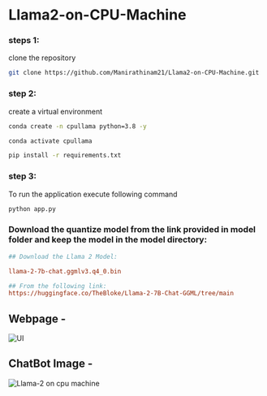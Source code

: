 # Llama2-on-CPU-Machine  

### steps 1:

clone the repository

```bash
git clone https://github.com/Manirathinam21/Llama2-on-CPU-Machine.git
```

### step 2:

create a virtual environment

```bash
conda create -n cpullama python=3.8 -y
```

```bash
conda activate cpullama
```

```bash
pip install -r requirements.txt
```

### step 3:

To run the application execute following command

```bash
python app.py

```

### Download the quantize model from the  link provided in model folder and keep the model in the model directory:

```ini
## Download the Llama 2 Model:

llama-2-7b-chat.ggmlv3.q4_0.bin

## From the following link:
https://huggingface.co/TheBloke/Llama-2-7B-Chat-GGML/tree/main
```


## Webpage -
![UI](UI.JPG)
<br/>

## ChatBot Image -
![Llama-2 on cpu machine](https://github.com/Manirathinam21/Llama2-on-CPU-Machine/assets/59825357/38043b12-d76a-4245-92d0-e413b1d55936)
<br/>
